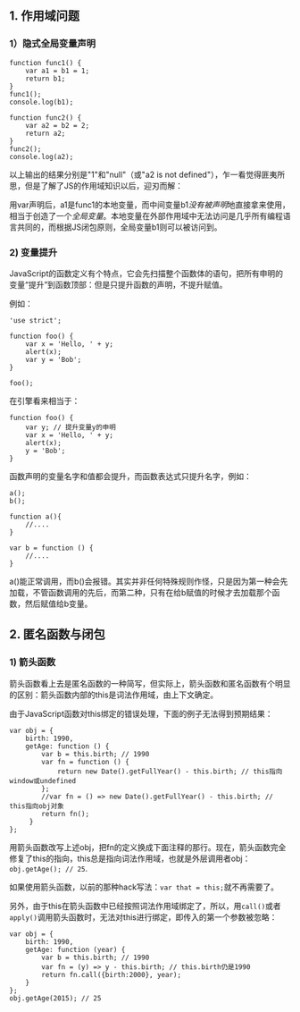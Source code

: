 <!-- 
.. title: My JavaScript Notes
.. slug: my-javascript-notes
.. date: 2016-01-31 21:59:21 UTC+08:00
.. tags: JavaScript
.. category: Web
.. link: 
.. description: 
.. type: text
-->

## 1. 作用域问题
### 1）隐式全局变量声明
	function func1() {
		var a1 = b1 = 1;
		return b1;
	}
	func1();
	console.log(b1);

	function func2() {
		var a2 = b2 = 2;
		return a2;
	}
	func2();
	console.log(a2);

以上输出的结果分别是"1"和"null"（或"a2 is not defined"），乍一看觉得匪夷所思，但是了解了JS的作用域知识以后，迎刃而解：

用var声明后，a1是func1的本地变量，而中间变量b1*没有被声明*地直接拿来使用，相当于创造了一个*全局变量*。本地变量在外部作用域中无法访问是几乎所有编程语言共同的，而根据JS闭包原则，全局变量b1则可以被访问到。

<!-- TEASER_END -->

### 2) 变量提升
JavaScript的函数定义有个特点，它会先扫描整个函数体的语句，把所有申明的变量“提升”到函数顶部：但是只提升函数的声明，不提升赋值。

例如：

	'use strict';

	function foo() {
   		var x = 'Hello, ' + y;
	   	alert(x);
    	var y = 'Bob';
	}

	foo();
	
在引擎看来相当于：

	function foo() {
    	var y; // 提升变量y的申明
	    var x = 'Hello, ' + y;
   		alert(x);
    	y = 'Bob';
	}
	
函数声明的变量名字和值都会提升，而函数表达式只提升名字，例如：

	a();
	b();

	function a(){
   		//....
	}

	var b = function () {
    	//....
	}

a()能正常调用，而b()会报错。其实并非任何特殊规则作怪，只是因为第一种会先加载，不管函数调用的先后，而第二种，只有在给b赋值的时候才去加载那个函数，然后赋值给b变量。

## 2. 匿名函数与闭包
### 1) 箭头函数
箭头函数看上去是匿名函数的一种简写，但实际上，箭头函数和匿名函数有个明显的区别：箭头函数内部的this是词法作用域，由上下文确定。

由于JavaScript函数对this绑定的错误处理，下面的例子无法得到预期结果：

	var obj = {
    	birth: 1990,
	    getAge: function () {
        	var b = this.birth; // 1990
	        var fn = function () {
   		        return new Date().getFullYear() - this.birth; // this指向window或undefined
        	};
        	//var fn = () => new Date().getFullYear() - this.birth; // this指向obj对象
	        return fn();
   		 }
	};
	
用箭头函数改写上述obj，把fn的定义换成下面注释的那行。现在，箭头函数完全修复了this的指向，this总是指向词法作用域，也就是外层调用者obj：`obj.getAge(); // 25`.

如果使用箭头函数，以前的那种hack写法：`var that = this;`就不再需要了。

另外，由于this在箭头函数中已经按照词法作用域绑定了，所以，用`call()`或者`apply()`调用箭头函数时，无法对this进行绑定，即传入的第一个参数被忽略：

	var obj = {
    	birth: 1990,
	    getAge: function (year) {
   			var b = this.birth; // 1990
        	var fn = (y) => y - this.birth; // this.birth仍是1990
        	return fn.call({birth:2000}, year);
    	}
	};
	obj.getAge(2015); // 25